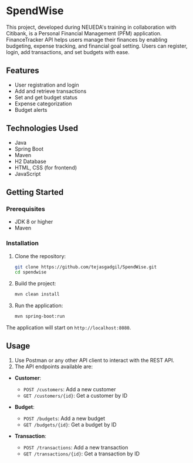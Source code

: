 # SpendWise
This project, developed during NEUEDA's training in collaboration with Citibank, is a Personal Financial Management (PFM) application. FinanceTracker API helps users manage their finances by enabling budgeting, expense tracking, and financial goal setting. Users can register, login, add transactions, and set budgets with ease.

## Features

- User registration and login
- Add and retrieve transactions
- Set and get budget status
- Expense categorization
- Budget alerts

## Technologies Used

- Java
- Spring Boot
- Maven
- H2 Database
- HTML, CSS (for frontend)
- JavaScript

## Getting Started

### Prerequisites

- JDK 8 or higher
- Maven

### Installation

1. Clone the repository:

    ```bash
    git clone https://github.com/tejasgadgil/SpendWise.git
    cd spendwise
    ```

2. Build the project:

    ```bash
    mvn clean install
    ```

3. Run the application:

    ```bash
    mvn spring-boot:run
    ```

The application will start on `http://localhost:8080`.

## Usage

1. Use Postman or any other API client to interact with the REST API.
2. The API endpoints available are:

- **Customer**:
  - `POST /customers`: Add a new customer
  - `GET /customers/{id}`: Get a customer by ID

- **Budget**:
  - `POST /budgets`: Add a new budget
  - `GET /budgets/{id}`: Get a budget by ID

- **Transaction**:
  - `POST /transactions`: Add a new transaction
  - `GET /transactions/{id}`: Get a transaction by ID


